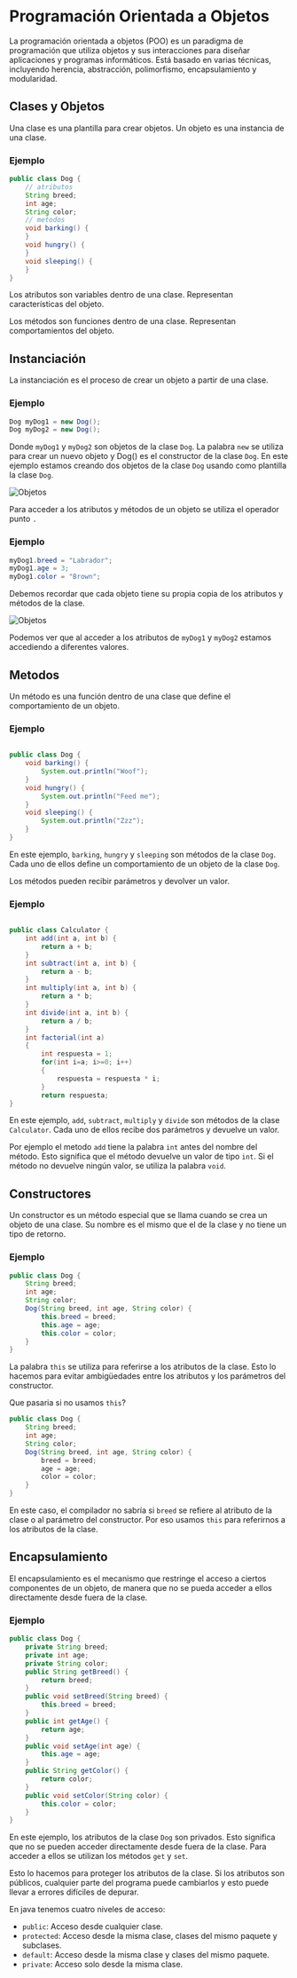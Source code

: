 # Programación Orientada a Objetos

La programación orientada a objetos (POO) es un paradigma de programación que utiliza objetos y sus interacciones para diseñar aplicaciones y programas informáticos. Está basado en varias técnicas, incluyendo herencia, abstracción, polimorfismo, encapsulamiento y modularidad.

## Clases y Objetos

Una clase es una plantilla para crear objetos. Un objeto es una instancia de una clase.

### Ejemplo

```java
public class Dog {
    // atributos
    String breed;
    int age;
    String color;
    // metodos
    void barking() {
    }
    void hungry() {
    }
    void sleeping() {
    }
}
```
Los atributos son variables dentro de una clase. Representan características del objeto.

Los métodos son funciones dentro de una clase. Representan comportamientos del objeto.

## Instanciación

La instanciación es el proceso de crear un objeto a partir de una clase.

### Ejemplo

```java
Dog myDog1 = new Dog();
Dog myDog2 = new Dog();
```

Donde `myDog1` y `myDog2` son objetos de la clase `Dog`. La palabra `new` se utiliza para crear un nuevo objeto y Dog() es el constructor de la clase `Dog`. En este ejemplo estamos creando dos objetos de la clase `Dog` usando como plantilla la clase `Dog`.

![Objetos](../images/objects.png)

Para acceder a los atributos y métodos de un objeto se utiliza el operador punto `.`

### Ejemplo

```java
myDog1.breed = "Labrador";
myDog1.age = 3;
myDog1.color = "Brown";
```

Debemos recordar que cada objeto tiene su propia copia de los atributos y métodos de la clase.

![Objetos](../images/objects2.png)

Podemos ver que al acceder a los atributos de `myDog1` y `myDog2` estamos accediendo a diferentes valores.
## Metodos

Un método es una función dentro de una clase que define el comportamiento de un objeto.

### Ejemplo

```java

public class Dog {
    void barking() {
        System.out.println("Woof");
    }
    void hungry() {
        System.out.println("Feed me");
    }
    void sleeping() {
        System.out.println("Zzz");
    }
}
```

En este ejemplo, `barking`, `hungry` y `sleeping` son métodos de la clase `Dog`. Cada uno de ellos define un comportamiento de un objeto de la clase `Dog`.

Los métodos pueden recibir parámetros y devolver un valor.

### Ejemplo

```java

public class Calculator {
    int add(int a, int b) {
        return a + b;
    }
    int subtract(int a, int b) {
        return a - b;
    }
    int multiply(int a, int b) {
        return a * b;
    }
    int divide(int a, int b) {
        return a / b;
    }
    int factorial(int a)
    {
        int respuesta = 1;
        for(int i=a; i>=0; i++)
        {
            respuesta = respuesta * i;
        }
        return respuesta;
}
```

En este ejemplo, `add`, `subtract`, `multiply` y `divide` son métodos de la clase `Calculator`. Cada uno de ellos recibe dos parámetros y devuelve un valor.

Por ejemplo el metodo `add` tiene la palabra `int` antes del nombre del método. Esto significa que el método devuelve un valor de tipo `int`. Si el método no devuelve ningún valor, se utiliza la palabra `void`.

## Constructores

Un constructor es un método especial que se llama cuando se crea un objeto de una clase. Su nombre es el mismo que el de la clase y no tiene un tipo de retorno.

### Ejemplo

```java
public class Dog {
    String breed;
    int age;
    String color;
    Dog(String breed, int age, String color) {
        this.breed = breed;
        this.age = age;
        this.color = color;
    }
}
```
La palabra `this` se utiliza para referirse a los atributos de la clase. Esto lo hacemos para evitar ambigüedades entre los atributos y los parámetros del constructor.

Que pasaria si no usamos `this`?

```java
public class Dog {
    String breed;
    int age;
    String color;
    Dog(String breed, int age, String color) {
        breed = breed;
        age = age;
        color = color;
    }
}
```

En este caso, el compilador no sabría si `breed` se refiere al atributo de la clase o al parámetro del constructor. Por eso usamos `this` para referirnos a los atributos de la clase.

## Encapsulamiento

El encapsulamiento es el mecanismo que restringe el acceso a ciertos componentes de un objeto, de manera que no se pueda acceder a ellos directamente desde fuera de la clase.

### Ejemplo

```java
public class Dog {
    private String breed;
    private int age;
    private String color;
    public String getBreed() {
        return breed;
    }
    public void setBreed(String breed) {
        this.breed = breed;
    }
    public int getAge() {
        return age;
    }
    public void setAge(int age) {
        this.age = age;
    }
    public String getColor() {
        return color;
    }
    public void setColor(String color) {
        this.color = color;
    }
}
```

En este ejemplo, los atributos de la clase `Dog` son privados. Esto significa que no se pueden acceder directamente desde fuera de la clase. Para acceder a ellos se utilizan los métodos `get` y `set`.

Esto lo hacemos para proteger los atributos de la clase. Si los atributos son públicos, cualquier parte del programa puede cambiarlos y esto puede llevar a errores difíciles de depurar.

En java tenemos cuatro niveles de acceso:

- `public`: Acceso desde cualquier clase.
- `protected`: Acceso desde la misma clase, clases del mismo paquete y subclases.
- `default`: Acceso desde la misma clase y clases del mismo paquete.
- `private`: Acceso solo desde la misma clase.

